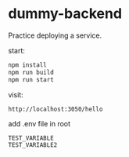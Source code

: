 # dummy-backend

Practice deploying a service.

start:
```bash
npm install
npm run build
npm run start
```

visit:
```bash
http://localhost:3050/hello
```

add .env file in root
```
TEST_VARIABLE 
TEST_VARIABLE2
```